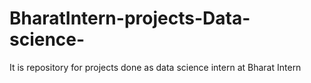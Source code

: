 # BharatIntern-projects-Data-science-
It is repository for projects done as data science intern at Bharat Intern
